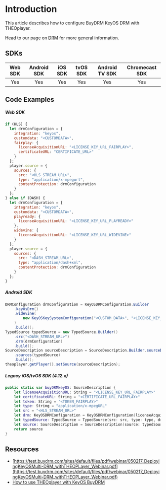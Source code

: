 # Introduction

This article describes how to configure BuyDRM KeyOS DRM with THEOplayer.

Head to our page on [DRM](../../../how-to-guides/04-drm/00-introduction.md) for more general information.

## SDKs

| Web SDK | Android SDK | iOS SDK | tvOS SDK | Android TV SDK | Chromecast SDK |
| :-----: | :---------: | :-----: | :------: | :------------: | :------------: |
|   Yes   |     Yes     |   Yes   |   Yes    |      Yes       |      Yes       |

## Code Examples

##### Web SDK

```js
if (HLS) {
  let drmConfiguration = {
    integration: "keyos",
    customdata: "<CUSTOMDATA>",
    fairplay: {
      licenseAcquisitionURL: "<LICENSE_KEY_URL_FAIRPLAY>",
      certificateURL: "CERTIFICATE_URL>"
    }
  };
  player.source = {
    sources: {
      src: "<HLS_STREAM_URL>",
      type: "application/x-mpegurl",
      contentProtection: drmConfiguration
    }
  };
} else if (DASH) {
  let drmConfiguration = {
    integration: "keyos",
    customdata: "<CUSTOMDATA>",
    playready: {
      licenseAcquisitionURL: "<LICENSE_KEY_URL_PLAYREADY>"
    },
    widevine: {
      licenseAcquisitionURL: "<LICENSE_KEY_URL_WIDEVINE>"
    }
  };
  player.source = {
    sources: {
      src: "<DASH_STREAM_URL>",
      type: "application/dash+xml",
      contentProtection: drmConfiguration
    }
  };
}
```

##### Android SDK

```java
DRMConfiguration drmConfiguration = KeyOSDRMConfiguration.Builder
    .keyOsDrm()
    .widevine(
        new KeyOSKeySystemConfiguration("<CUSTOM_DATA>", "<LICENSE_KEY_URL_WIDEVINE>")
    )
    .build();
TypedSource typedSource = new TypedSource.Builder()
    .src("<DASH_STREAM_URL>")
    .drm(drmConfiguration)
    .build();
SourceDescription sourceDescription = SourceDescription.Builder.sourceDescription()
    .sources(typedSource)
    .build();
theoplayer.getPlayer().setSource(sourceDescription);
```

##### Legacy iOS/tvOS SDK (4.12.x)

```swift
public static var buyDRMkeyOS: SourceDescription {
    let licenseAcquisitionURL: String = "<LICENSE_KEY_URL_FAIRPLAY>"
    let certificateURL: String = "<CERTIFICATE_URL_FAIRPLAY>"
    let token: String = "<TOKEN_FAIRPLAY>"
    let type: String = "application/x-mpegURL"
    let src = "<HLS_STREAM_URL>"
    let drm: KeyOSDRMConfiguration = KeyOSDRMConfiguration(licenseAcquisitionURL: licenseAcquisitionURL, certificateURL: certificateURL, customdata: token)
    let typedSource: TypedSource = TypedSource(src: src, type: type, drm: drm)
    let source: SourceDescription = SourceDescription(source: typedSource)
    return source
}
```

## Resources

<!-- - [https://www.buydrm.com/webinar/buydrm_theoplayer](https://www.buydrm.com/webinar/buydrm_theoplayer)-->

- [https://test.buydrm.com/sites/default/files/pdf/webinar/050217_DeployingKeyOSMulti-DRM_withTHEOPLayer_Webinar.pdf](https://test.buydrm.com/sites/default/files/pdf/webinar/050217_DeployingKeyOSMulti-DRM_withTHEOPLayer_Webinar.pdf)
- [How to use THEOplayer with KeyOS BuyDRM](../../../how-to-guides/04-drm/01-buydrm-keyos/01-how-to-use-with-theoplayer.md)
